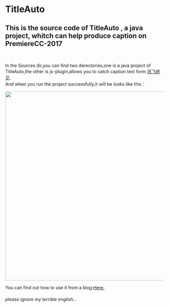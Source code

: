 # TitleAuto

## This is the source code of TitleAuto , a java project, whitch can help  produce caption on PremiereCC-2017 
<br/>

In the Sources dir,you can find two derectories,one is a java project of TitleAuto,the other is js-plugin,allows you to catch caption text form <a href="http://www.iflyrec.com/" target="_blank">讯飞听见</a>.
<br/>
And when you run the project successfully,it will be looks like this：

<img src="http://img.blog.csdn.net/20170911214851843?watermark/2/text/aHR0cDovL2Jsb2cuY3Nkbi5uZXQvcXFfMjM0ODM2NzE=/font/5a6L5L2T/fontsize/400/fill/I0JBQkFCMA==/dissolve/70/gravity/SouthEast" width="600px"/>

<br/>

You can find out how to use it from a blog:<a href="https://yekongle.coding.me/blog/2017/11/auto-caption-procedure/" target="_blank">Here.</a>

###### please ignore my terrible  english...

